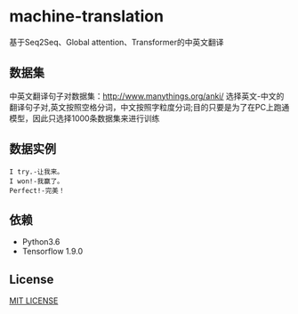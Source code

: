 # machine-translation
基于Seq2Seq、Global attention、Transformer的中英文翻译

## 数据集
中英文翻译句子对数据集：http://www.manythings.org/anki/
选择英文-中文的翻译句子对,英文按照空格分词，中文按照字粒度分词;目的只要是为了在PC上跑通模型，因此只选择1000条数据集来进行训练

## 数据实例
    I try.-让我来。
    I won!-我赢了。
    Perfect!-完美！
    
## 依赖
* Python3.6
* Tensorflow 1.9.0
    
## License
[MIT LICENSE](LICENSE)
